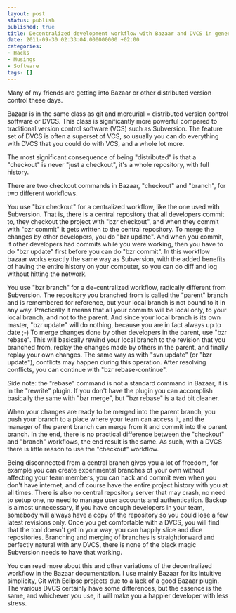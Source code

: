 ```yaml
---
layout: post
status: publish
published: true
title: Decentralized development workflow with Bazaar and DVCS in general
date: 2011-09-30 02:33:04.000000000 +02:00
categories:
- Hacks
- Musings
- Software
tags: []
---
```

Many of my friends are getting into Bazaar or other distributed version control these days.

Bazaar is in the same class as git and mercurial = distributed version control software or DVCS. This class is significantly more powerful compared to traditional version control software (VCS) such as Subversion. The feature set of DVCS is often a superset of VCS, so usually you can do everything with DVCS that you could do with VCS, and a whole lot more.

The most significant consequence of being "distributed" is that a "checkout" is never "just a checkout", it's a whole repository, with full history.

There are two checkout commands in Bazaar, "checkout" and "branch", for two different workflows.

You use "bzr checkout" for a centralized workflow, like the one used with Subversion. That is, there is a central repository that all developers commit to, they checkout the project with "bzr checkout", and when they commit with "bzr commit" it gets written to the central repository. To merge the changes by other developers, you do "bzr update". And when you commit, if other developers had commits while you were working, then you have to do "bzr update" first before you can do "bzr commit". In this workflow bazaar works exactly the same way as Subversion, with the added benefits of having the entire history on your computer, so you can do diff and log without hitting the network.

You use "bzr branch" for a de-centralized workflow, radically different from Subversion. The repository you branched from is called the "parent" branch and is remembered for reference, but your local branch is not bound to it in any way. Practically it means that all your commits will be local only, to your local branch, and not to the parent. And since your local branch is its own master, "bzr update" will do nothing, because you are in fact always up to date ;-) To merge changes done by other developers in the parent, use "bzr rebase". This will basically rewind your local branch to the revision that you branched from, replay the changes made by others in the parent, and finally replay your own changes. The same way as with "svn update" (or "bzr update"), conflicts may happen during this operation. After resolving conflicts, you can continue with "bzr rebase-continue".

Side note: the "rebase" command is not a standard command in Bazaar, it is in the "rewrite" plugin. If you don't have the plugin you can accomplish basically the same with "bzr merge", but "bzr rebase" is a tad bit cleaner.

When your changes are ready to be merged into the parent branch, you push your branch to a place where your team can access it, and the manager of the parent branch can merge from it and commit into the parent branch. In the end, there is no practical difference between the "checkout" and "branch" workflows, the end result is the same. As such, with a DVCS there is little reason to use the "checkout" workflow.

Being disconnected from a central branch gives you a lot of freedom, for example you can create experimental branches of your own without affecting your team members, you can hack and commit even when you don't have internet, and of course have the entire project history with you at all times. There is also no central repository server that may crash, no need to setup one, no need to manage user accounts and authentication. Backup is almost unnecessary, if you have enough developers in your team, somebody will always have a copy of the repository so you could lose a few latest revisions only. Once you get comfortable with a DVCS, you will find that the tool doesn't get in your way, you can happily slice and dice repositories. Branching and merging of branches is straightforward and perfectly natural with any DVCS, there is none of the black magic Subversion needs to have that working.

You can read more about this and other variations of the decentralized workflow in the Bazaar documentation. I use mainly Bazaar for its intuitive simplicity, Git with Eclipse projects due to a lack of a good Bazaar plugin. The various DVCS certainly have some differences, but the essence is the same, and whichever you use, it will make you a happier developer with less stress.
